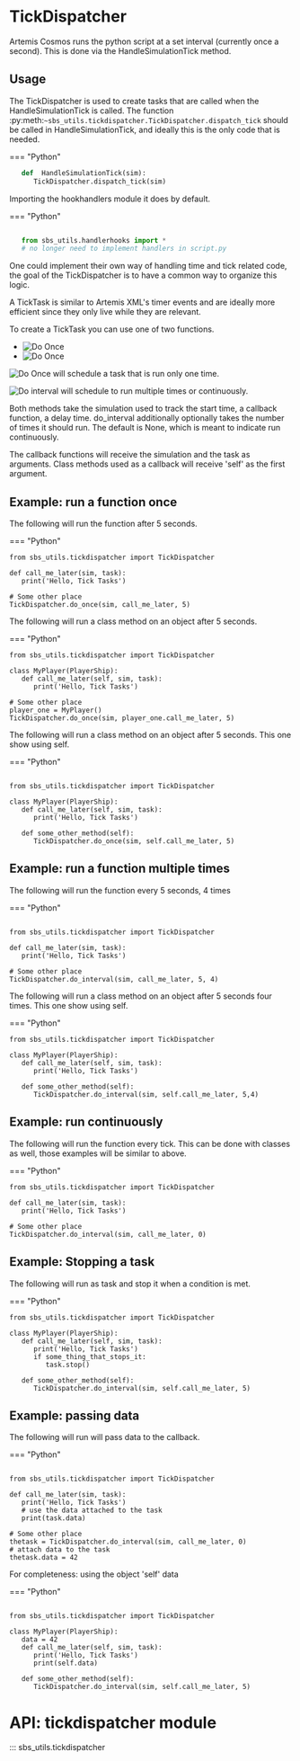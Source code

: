 # TickDispatcher

Artemis Cosmos runs the python script at a set interval (currently once a second).
This is done via the HandleSimulationTick method.

## Usage

The TickDispatcher is used to create tasks that are called when the HandleSimulationTick is called.
The function :py:meth:`~sbs_utils.tickdispatcher.TickDispatcher.dispatch_tick` should be called in HandleSimulationTick, and ideally this is the only code that is needed.


=== "Python"
   ``` py
      def  HandleSimulationTick(sim):
         TickDispatcher.dispatch_tick(sim)
   ```

Importing the hookhandlers module it does by default.

=== "Python"
   ``` py

      from sbs_utils.handlerhooks import *
      # no longer need to implement handlers in script.py
   ```


One could implement their own way of handling time and tick related code, the goal of the TickDispatcher is to have a common way to organize this logic.

A TickTask is similar to Artemis XML's timer events and are ideally more efficient since they only live while they are relevant.

To create a TickTask you can use one of two functions.

* ![Do Once](sbs_utils.tickdispatcher.TickDispatcher.do_once)
* ![Do Once](sbs_utils.tickdispatcher.TickDispatcher.do_interval)

![Do Once](sbs_utils.tickdispatcher.TickDispatcher.do_once) will schedule a task that is run only one time.

![Do interval](sbs_utils.tickdispatcher.TickDispatcher.do_interval) will schedule to run multiple times or continuously.

Both methods take the simulation used to track the start time, a callback function, a delay time. do_interval additionally optionally takes the number of times it should run. The default is None, which is meant to indicate run continuously.

The callback functions will receive the simulation and the task as arguments. Class methods used as a callback will receive 'self' as the first argument.

## Example: run a function once

The following will run the function after 5 seconds.

=== "Python"
   ```
   from sbs_utils.tickdispatcher import TickDispatcher

   def call_me_later(sim, task):
      print('Hello, Tick Tasks')
   
   # Some other place
   TickDispatcher.do_once(sim, call_me_later, 5)   
   ```

The following will run a class method on an object after 5 seconds.

=== "Python"
   ```
   from sbs_utils.tickdispatcher import TickDispatcher

   class MyPlayer(PlayerShip):
      def call_me_later(self, sim, task):
         print('Hello, Tick Tasks')
   
   # Some other place
   player_one = MyPlayer()
   TickDispatcher.do_once(sim, player_one.call_me_later, 5)   
   ```

The following will run a class method on an object after 5 seconds.
This one show using self.

=== "Python"
   ```

   from sbs_utils.tickdispatcher import TickDispatcher

   class MyPlayer(PlayerShip):
      def call_me_later(self, sim, task):
         print('Hello, Tick Tasks')

      def some_other_method(self):      
         TickDispatcher.do_once(sim, self.call_me_later, 5)   
   ```

## Example: run a function multiple times

The following will run the function every 5 seconds, 4 times

=== "Python"
   ```

   from sbs_utils.tickdispatcher import TickDispatcher

   def call_me_later(sim, task):
      print('Hello, Tick Tasks')
   
   # Some other place
   TickDispatcher.do_interval(sim, call_me_later, 5, 4)   
   ```

The following will run a class method on an object after 5 seconds four times.
This one show using self.

=== "Python"
   ```
   from sbs_utils.tickdispatcher import TickDispatcher

   class MyPlayer(PlayerShip):
      def call_me_later(self, sim, task):
         print('Hello, Tick Tasks')

      def some_other_method(self):      
         TickDispatcher.do_interval(sim, self.call_me_later, 5,4)   
   ```

## Example: run continuously

The following will run the function every tick. This can be done with classes as well, those examples will be similar to above.

=== "Python"
   ```
   from sbs_utils.tickdispatcher import TickDispatcher

   def call_me_later(sim, task):
      print('Hello, Tick Tasks')
   
   # Some other place
   TickDispatcher.do_interval(sim, call_me_later, 0)   
   ```
## Example: Stopping a task

The following will run as task and stop it when a condition is met.

=== "Python"
   ```
   from sbs_utils.tickdispatcher import TickDispatcher

   class MyPlayer(PlayerShip):
      def call_me_later(self, sim, task):
         print('Hello, Tick Tasks')
         if some_thing_that_stops_it:
            task.stop()

      def some_other_method(self):      
         TickDispatcher.do_interval(sim, self.call_me_later, 5)   
   ```

## Example: passing data

The following will run will pass data to the callback.


=== "Python"
   ```

   from sbs_utils.tickdispatcher import TickDispatcher

   def call_me_later(sim, task):
      print('Hello, Tick Tasks')
      # use the data attached to the task
      print(task.data)
   
   # Some other place
   thetask = TickDispatcher.do_interval(sim, call_me_later, 0)
   # attach data to the task
   thetask.data = 42
   ```

For completeness: using the object 'self' data

=== "Python"
   ```

   from sbs_utils.tickdispatcher import TickDispatcher

   class MyPlayer(PlayerShip):
      data = 42
      def call_me_later(self, sim, task):
         print('Hello, Tick Tasks')
         print(self.data)

      def some_other_method(self):      
         TickDispatcher.do_interval(sim, self.call_me_later, 5)   
   ```


# API: tickdispatcher module

::: sbs_utils.tickdispatcher
 
